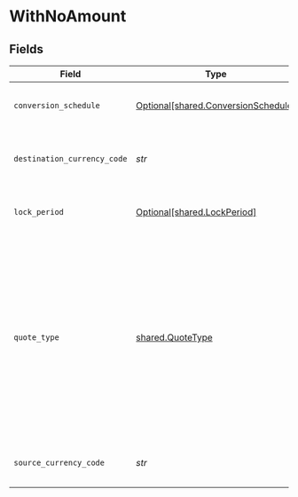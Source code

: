 # WithNoAmount


## Fields

| Field                                                                                                                                                                                                                                                 | Type                                                                                                                                                                                                                                                  | Required                                                                                                                                                                                                                                              | Description                                                                                                                                                                                                                                           | Example                                                                                                                                                                                                                                               |
| ----------------------------------------------------------------------------------------------------------------------------------------------------------------------------------------------------------------------------------------------------- | ----------------------------------------------------------------------------------------------------------------------------------------------------------------------------------------------------------------------------------------------------- | ----------------------------------------------------------------------------------------------------------------------------------------------------------------------------------------------------------------------------------------------------- | ----------------------------------------------------------------------------------------------------------------------------------------------------------------------------------------------------------------------------------------------------- | ----------------------------------------------------------------------------------------------------------------------------------------------------------------------------------------------------------------------------------------------------- |
| `conversion_schedule`                                                                                                                                                                                                                                 | [Optional[shared.ConversionSchedule]](../../models/shared/conversionschedule.md)                                                                                                                                                                      | :heavy_minus_sign:                                                                                                                                                                                                                                    | The time period after which the conversion should be settled.                                                                                                                                                                                         | immediate                                                                                                                                                                                                                                             |
| `destination_currency_code`                                                                                                                                                                                                                           | *str*                                                                                                                                                                                                                                                 | :heavy_check_mark:                                                                                                                                                                                                                                    | 3-letter [ISO-4217 currency code](https://www.iso.org/iso-4217-currency-codes.html) for the destination amount.                                                                                                                                       | SGD                                                                                                                                                                                                                                                   |
| `lock_period`                                                                                                                                                                                                                                         | [Optional[shared.LockPeriod]](../../models/shared/lockperiod.md)                                                                                                                                                                                      | :heavy_minus_sign:                                                                                                                                                                                                                                    | The duration for which the quote remains valid after creation.                                                                                                                                                                                        | 15_mins                                                                                                                                                                                                                                               |
| `quote_type`                                                                                                                                                                                                                                          | [shared.QuoteType](../../models/shared/quotetype.md)                                                                                                                                                                                                  | :heavy_check_mark:                                                                                                                                                                                                                                    | The type of the quote.<br/>  * `balance_transfer`: Quote for transferring the balance from one currency to another within the same customer wallet.<br/>  * `payout`: Quote for transferring money to a registered beneficiary's wallet in another currency.<br/> |                                                                                                                                                                                                                                                       |
| `source_currency_code`                                                                                                                                                                                                                                | *str*                                                                                                                                                                                                                                                 | :heavy_check_mark:                                                                                                                                                                                                                                    | 3-letter [ISO-4217 currency code](https://www.iso.org/iso-4217-currency-codes.html) for the source amount.                                                                                                                                            | USD                                                                                                                                                                                                                                                   |